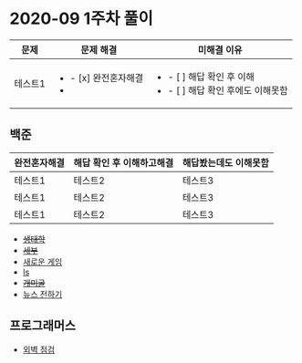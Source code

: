# 2020-09 1주차 풀이

|문제|문제 해결|미해결 이유|
|------|---|---|
|테스트1|<ul><li>- [x] 완전혼자해결</li><li>|<ul><li>- [ ] 해답 확인 후 이해</li><li>- [ ] 해답 확인 후에도 이해못함</li></ul>


## 백준
|완전혼자해결|해답 확인 후 이해하고해결|해답봤는데도 이해못함|
|------|---|---|
|테스트1|테스트2|테스트3|
|테스트1|테스트2|테스트3|
|테스트1|테스트2|테스트3|
- ~~[생태학](https://www.acmicpc.net/problem/4358)~~
- ~~[세부](https://www.acmicpc.net/problem/13905)~~
- [새로운 게임](https://www.acmicpc.net/problem/17780)
- [ls](https://www.acmicpc.net/problem/5015)
- ~~[개미굴](https://www.acmicpc.net/problem/14725)~~
- [뉴스 전하기](https://www.acmicpc.net/problem/1135) 

## 프로그래머스
- [외벽 점검](https://programmers.co.kr/learn/courses/30/lessons/60062)
